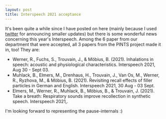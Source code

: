 ```yaml
---
layout: post
title: Interspeech 2021 acceptance
---
```

It's been quite a while since I have posted on here (mainly because I used [twitter](https://twitter.com/verschallend) for announcing smaller updates) but there is some wonderful news concerning this year's Interspeech. Among the 6 paper from our department that were accepted, all 3 papers from the PINTS project made it in, too! They are:

<ul>
<li>Werner, R., Fuchs, S., Trouvain, J., & Möbius, B. (2021). Inhalations in speech: acoustic and physiological characteristics. Interspeech 2021, Aug 30 - Sept 03.</li>

<li>Muhlack, B., Elmers, M., Drenhaus, H., Trouvain, J., Van Os, M., Werner, R., Ryzhova, M., & Möbius, B. (2021). Revisiting recall effects of filler particles in German and English. Interspeech 2021, 30 Aug - 03 Sept.</li>
  
<li>Elmers, M., Werner, R., Muhlack, B., Möbius, B., & Trouvain, J. (2021). Take a breath: Respiratory sounds improve recollection in synthetic speech. Interspeech 2021,.</li>
</ul>

I'm looking forward to representing the pause-internals :)
